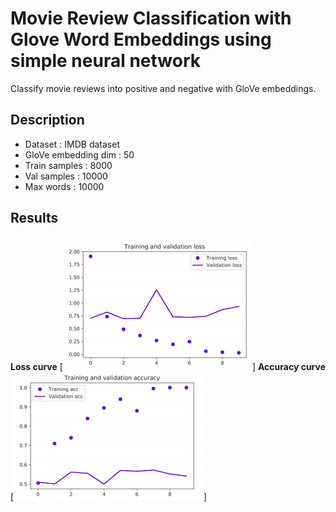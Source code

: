 # Movie Review Classification with Glove Word Embeddings using simple neural network
Classify movie reviews into positive and negative with GloVe embeddings.

## Description
  - Dataset : IMDB dataset
  - GloVe embedding dim : 50
  - Train samples : 8000
  - Val samples : 10000
  - Max words : 10000

## Results
**Loss curve**
[![Loss](https://github.com/adithya-shetty/TSAI/raw/master/phase2_1/loss.png)]
**Accuracy curve**
[![Accuracy](https://github.com/adithya-shetty/TSAI/raw/master/phase2_1/accuracy.png)]
